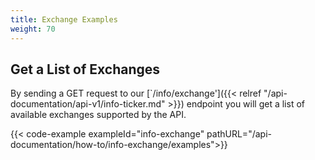 ```yaml
---
title: Exchange Examples
weight: 70
---
```


## Get a List of Exchanges
By sending a GET request to our [`/info/exchange']({{< relref "/api-documentation/api-v1/info-ticker.md" >}}) endpoint you
will get a list of available exchanges supported by the API.

{{< code-example exampleId="info-exchange" pathURL="/api-documentation/how-to/info-exchange/examples">}}

